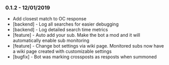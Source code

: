 
### 0.1.2 - 12/01/2019

* Add closest match to OC response
* [backend] - Log all searches for easier debugging
* [backend] - Log detailed search time metrics
* [feature] - Auto add your sub.  Make the bot a mod and it will automatically enable sub monitoring
* [feature] - Change bot settings via wiki page.  Monitored subs now have a wiki page created with customizable settings
* [bugfix] - Bot was marking crossposts as resposts when summoned